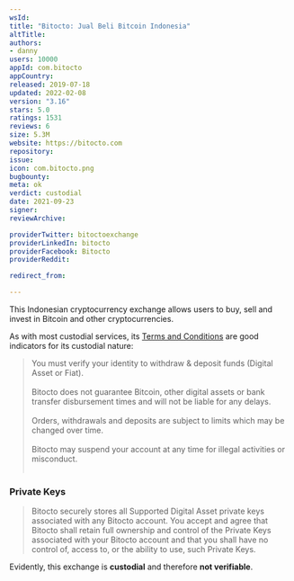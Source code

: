 ```yaml
---
wsId: 
title: "Bitocto: Jual Beli Bitcoin Indonesia"
altTitle: 
authors:
- danny
users: 10000
appId: com.bitocto
appCountry: 
released: 2019-07-18
updated: 2022-02-08
version: "3.16"
stars: 5.0
ratings: 1531
reviews: 6
size: 5.3M
website: https://bitocto.com
repository: 
issue: 
icon: com.bitocto.png
bugbounty: 
meta: ok
verdict: custodial
date: 2021-09-23
signer: 
reviewArchive:

providerTwitter: bitoctoexchange
providerLinkedIn: bitocto
providerFacebook: Bitocto
providerReddit: 

redirect_from:

---
```


This Indonesian cryptocurrency exchange allows users to buy, sell and invest in Bitcoin and other cryptocurrencies. 

As with most custodial services, its [Terms and Conditions](https://bitocto.com/en/terms-of-use/) are good indicators for its custodial nature:

> You must verify your identity to withdraw & deposit funds (Digital Asset or Fiat).<br><br>
Bitocto does not guarantee Bitcoin, other digital assets or bank transfer disbursement times and will not be liable for any delays.<br><br>
Orders, withdrawals and deposits are subject to limits which may be changed over time.<br><br>
Bitocto may suspend your account at any time for illegal activities or misconduct.<br><br>

### Private Keys

>Bitocto securely stores all Supported Digital Asset private keys associated with any Bitocto account. You accept and agree that Bitocto shall retain full ownership and control of the Private Keys associated with your Bitocto account and that you shall have no control of, access to, or the ability to use, such Private Keys.

Evidently, this exchange is **custodial** and therefore **not verifiable**.

